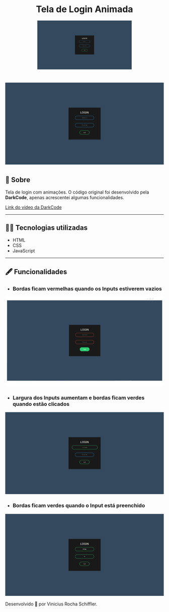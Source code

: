 <h1 align="center">Tela de Login Animada</h1>

<p align="center">
    <img alt="Imagem da Tela de Login" title="Imagem da Tela de Login" src=ImgToReadMe/img3.png width="300px">
</p>

<h1><img src=ImgToReadMe/img3.png></h1>

## 📖 Sobre
Tela de login com animações. O código original foi desenvolvido pela **DarkCode**, apenas acrescentei algumas funcionalidades.

[Link do vídeo da DarkCode](https://www.youtube.com/watch?v=HV7DtH3J2PU)

---
## 👨‍💻 Tecnologias utilizadas

- HTML
- CSS
- JavaScript
---

## 🖋 Funcionalidades

- ### Bordas ficam vermelhas quando os Inputs estiverem vazios
<p align="center">
    <img alt="Imagem da Tela de Login com as bordas vermelhas" title="Imagem da Tela de Login com as bordas vermelhas" src="ImgToReadMe/img2.png">
</p>

- ### Largura dos Inputs aumentam e bordas ficam verdes quando estão clicados
<p align="center">
    <img alt="Imagem da Tela de Login com as bordas verdes e largura aumentada" title="Imagem da Tela de Login com as bordas verdes e largura aumentada" src="ImgToReadMe/img1.png">
</p>

- ### Bordas ficam verdes quando o Input está preenchido
<p align="center">
    <img alt="Imagem da Tela de Login com as bordas verdes com inputs preenchidos" title="Imagem da Tela de Login com as bordas verdes com inputs preenchidos" src="ImgToReadMe/img4.png">
</p>

Desenvolvido 💚 por Vinicius Rocha Schiffler.

